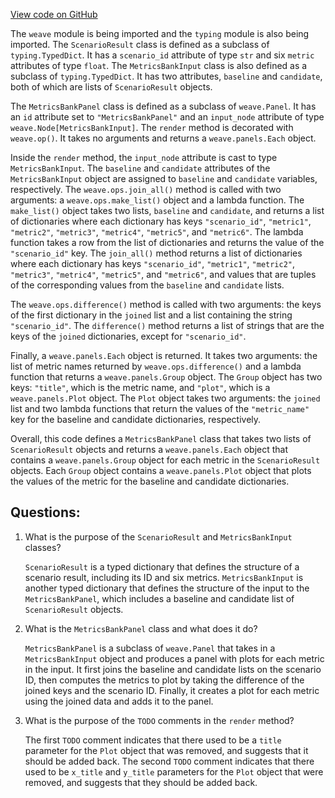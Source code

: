 [View code on GitHub](https://github.com/wandb/weave/weave/ecosystem/scenario/__init__.py)

The `weave` module is being imported and the `typing` module is also being imported. The `ScenarioResult` class is defined as a subclass of `typing.TypedDict`. It has a `scenario_id` attribute of type `str` and six `metric` attributes of type `float`. The `MetricsBankInput` class is also defined as a subclass of `typing.TypedDict`. It has two attributes, `baseline` and `candidate`, both of which are lists of `ScenarioResult` objects. 

The `MetricsBankPanel` class is defined as a subclass of `weave.Panel`. It has an `id` attribute set to `"MetricsBankPanel"` and an `input_node` attribute of type `weave.Node[MetricsBankInput]`. The `render` method is decorated with `weave.op()`. It takes no arguments and returns a `weave.panels.Each` object. 

Inside the `render` method, the `input_node` attribute is cast to type `MetricsBankInput`. The `baseline` and `candidate` attributes of the `MetricsBankInput` object are assigned to `baseline` and `candidate` variables, respectively. The `weave.ops.join_all()` method is called with two arguments: a `weave.ops.make_list()` object and a lambda function. The `make_list()` object takes two lists, `baseline` and `candidate`, and returns a list of dictionaries where each dictionary has keys `"scenario_id"`, `"metric1"`, `"metric2"`, `"metric3"`, `"metric4"`, `"metric5"`, and `"metric6"`. The lambda function takes a row from the list of dictionaries and returns the value of the `"scenario_id"` key. The `join_all()` method returns a list of dictionaries where each dictionary has keys `"scenario_id"`, `"metric1"`, `"metric2"`, `"metric3"`, `"metric4"`, `"metric5"`, and `"metric6"`, and values that are tuples of the corresponding values from the `baseline` and `candidate` lists. 

The `weave.ops.difference()` method is called with two arguments: the keys of the first dictionary in the `joined` list and a list containing the string `"scenario_id"`. The `difference()` method returns a list of strings that are the keys of the `joined` dictionaries, except for `"scenario_id"`. 

Finally, a `weave.panels.Each` object is returned. It takes two arguments: the list of metric names returned by `weave.ops.difference()` and a lambda function that returns a `weave.panels.Group` object. The `Group` object has two keys: `"title"`, which is the metric name, and `"plot"`, which is a `weave.panels.Plot` object. The `Plot` object takes two arguments: the `joined` list and two lambda functions that return the values of the `"metric_name"` key for the baseline and candidate dictionaries, respectively. 

Overall, this code defines a `MetricsBankPanel` class that takes two lists of `ScenarioResult` objects and returns a `weave.panels.Each` object that contains a `weave.panels.Group` object for each metric in the `ScenarioResult` objects. Each `Group` object contains a `weave.panels.Plot` object that plots the values of the metric for the baseline and candidate dictionaries.
## Questions: 
 1. What is the purpose of the `ScenarioResult` and `MetricsBankInput` classes?
    
    `ScenarioResult` is a typed dictionary that defines the structure of a scenario result, including its ID and six metrics. `MetricsBankInput` is another typed dictionary that defines the structure of the input to the `MetricsBankPanel`, which includes a baseline and candidate list of `ScenarioResult` objects.

2. What is the `MetricsBankPanel` class and what does it do?
    
    `MetricsBankPanel` is a subclass of `weave.Panel` that takes in a `MetricsBankInput` object and produces a panel with plots for each metric in the input. It first joins the baseline and candidate lists on the scenario ID, then computes the metrics to plot by taking the difference of the joined keys and the scenario ID. Finally, it creates a plot for each metric using the joined data and adds it to the panel.

3. What is the purpose of the `TODO` comments in the `render` method?
    
    The first `TODO` comment indicates that there used to be a `title` parameter for the `Plot` object that was removed, and suggests that it should be added back. The second `TODO` comment indicates that there used to be `x_title` and `y_title` parameters for the `Plot` object that were removed, and suggests that they should be added back.